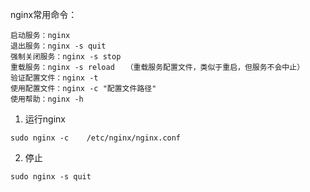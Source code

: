 nginx常用命令：

```shell
启动服务：nginx
退出服务：nginx -s quit
强制关闭服务：nginx -s stop
重载服务：nginx -s reload　　（重载服务配置文件，类似于重启，但服务不会中止）
验证配置文件：nginx -t
使用配置文件：nginx -c "配置文件路径"
使用帮助：nginx -h
```

1. 运行nginx  

```
sudo nginx -c    /etc/nginx/nginx.conf 
```

2. 停止 

 ```
sudo nginx -s quit 
 ```

   

